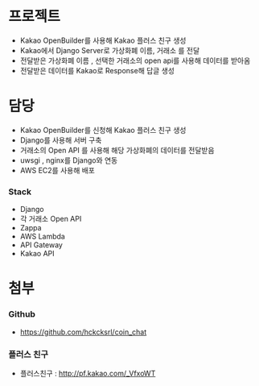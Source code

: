 # 프로젝트

* Kakao OpenBuilder를 사용해 Kakao 플러스 친구 생성
* Kakao에서 Django Server로 가상화폐 이름, 거래소 를 전달
* 전달받은 가상화폐 이름 , 선택한 거래소의 open api를 사용해 데이터를 받아옴
* 전달받은 데이터를 Kakao로 Response해 답글 생성

# 담당

* Kakao OpenBuilder를 신청해 Kakao 플러스 친구 생성
* Django를 사용해 서버 구축
* 거래소의 Open API 를 사용해 해당 가상화폐의 데이터를 전달받음
* uwsgi , nginx를 Django와 연동
* AWS EC2를 사용해 배포


### Stack

* Django
* 각 거래소 Open API
* Zappa
* AWS Lambda
* API Gateway
* Kakao API


# 첨부

### Github

* https://github.com/hckcksrl/coin_chat

### 플러스 친구

* 플러스친구 : http://pf.kakao.com/_VfxoWT
